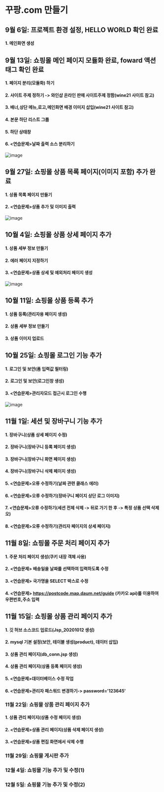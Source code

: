 # 꾸팡.com 만들기

## 9월 6일: 프로젝트 환경 설정, HELLO WORLD 확인 완료
  #### 1. 메인화면 생성
  
## 9월 13일: 쇼핑몰 메인 페이지 모듈화 완료, foward 액션 태그 확인 완료
  #### 1. 페이지 분리(모듈화) 하기
  #### 2. 사이트 주제 정하기 -> 와인샵 온라인 판매 사이트주제 정함(wine21 사이트 참고)
  #### 3. 배너,상단 메뉴,로고,메인화면 배경 이미지 삽입(wine21 사이트 참고)
  #### 4. 본문 하단 리스트 그룹
  #### 5. 하단 상태창
  #### 6. <연습문제>날짜 출력 소스 분리하기
  ![image](https://github.com/GyeongJoon/20201012_SERVET/assets/144195628/79c6eb0e-80ff-4a37-9ecd-bfefb2ad0068)


## 9월 27일: 쇼핑몰 상품 목록 페이지(이미지 포함) 추가 완료
  #### 1. 상품 목록 페이지 만들기
  #### 2. <연습문제>상품 추가 및 이미지 출력
  ![image](https://github.com/GyeongJoon/20201012_SERVET/assets/144195628/bd284aa2-fe54-45ca-a38e-8997e1208255)

  
## 10월 4일: 쇼핑몰 상품 상세 페이지 추가
  #### 1. 상품 세부 정보 만들기
  #### 2. 에러 페이지 지정하기
  #### 3. <연습문제>상품 상세 및 예외처리 페이지 생성
  ![image](https://github.com/GyeongJoon/20201012_SERVET/assets/144195628/92ceb0b1-53e2-4241-a7eb-3d94ee313495)

  
## 10월 11일: 쇼핑몰 상품 등록 추가
  #### 1. 상품 등록(관리자용 페이지 생성)
  #### 2. 상품 세부 정보 만들기
  #### 3. 상품 이미지 업로드
  
## 10월 25일: 쇼핑몰 로그인 기능 추가
  #### 1. 로그인 및 보안(폼 입력값 필터링)
  #### 2. 로그인 및 보안(로그인창 생성)
  #### 3. <연습문제>관리자모드 접근시 로그인 수행
  ![image](https://github.com/GyeongJoon/20201012_SERVET/assets/144195628/38d85a81-b20f-4414-997a-06a1f74652a9)

  
## 11월 1일: 세션 및 장바구니 기능 추가
  #### 1. 장바구니(상품 상세 페이지 수정)
  #### 2. 장바구니(장바구니 등록 페이지 생성)
  #### 3. 장바구니(장바구니 화면 페이지 생성)
  #### 4. 장바구니(장바구니 삭제 페이지 생성)
  #### 5. <연습문제>오류 수정하기(날짜 관련 클래스 에러)
  #### 6. <연습문제>오류 수정하기(장바구니 페이지 상단 로그 이미지)
  #### 7. <연습문제>오류 수정하기(세션 전체 삭제 -> 뒤로 가기 한 후 -> 특정 상품 선택 삭제 오)
  #### 8. <연습문제>오류 수정하기(관리자 페이지의 상세 페이지)
  
## 11월 8일: 쇼핑몰 주문 처리 페이지 추가
  #### 1. 주문 처리 페이지 생성(쿠키 내장 객체 사용)
  #### 2. <연습문제> 배송일을 날짜를 선택하여 입력하도록 수정
  #### 3. <연습문제> 국가명을 SELECT 박스로 수정
  #### 4. <연습문제> https://postcode.map.daum.net/guide (카카오 api)를 이용하여 우편번호,주소 입력
  
## 11월 15일: 쇼핑몰 상품 관리 페이지 추가
  #### 1. 깃 허브 소스코드 업로드(Jsp_20201012 생성)
  #### 2. mysql 기본 설정(보안, 테이블 생성(product), 데이터 삽입)
  #### 3. 상품 관리 페이지(db_conn.jsp 생성)
  #### 4. 상품 관리 페이지(상품 등록 페이지 생성)
  #### 5. <연습문제>데이터베이스 수정 작업
  #### 6. <연습문제>관리자 패스워드 변경하기-> password='123645'

### 11월 22일: 쇼핑몰 상품 관리 페이지 추가
  #### 1. 상품 관리 페이지(상품 수정 페이지 생성)
  #### 2. <연습문제>상품 관리 페이지(상품 삭제 페이지 생성)
  #### 3. <연습문제>상품 편집 화면에서 삭제 수행

### 11월 29일: 쇼핑몰 게시판 추가
### 12월 4일: 쇼핑몰 기능 추가 및 수정(1)
### 12월 5일: 쇼핑몰 기능 추가 및 수정(2)


